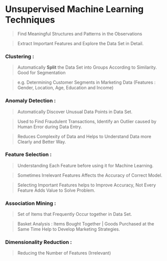 # Unsupervised Machine Learning Techniques

> Find Meaningful Structures and Patterns in the Observations

> Extract Important Features and Explore the Data Set in Detail.


### Clustering : 

> Automatically **Split** the Data Set into Groups According to Similarity. Good for Segmentation

> e.g. Determining Customer Segments in Marketing Data (Features : Gender, Location, Age, Education and Income)

### Anomaly Detection : 

> Automatically Discover Unusual Data Points in Data Set.

> Used to Find Fraudulent Transactions, Identify an Outlier caused by Human Error during Data Entry.

> Reduces Complexity of Data and Helps to Understand Data more Clearly and Better Way.

### Feature Selection :

> Understanding Each Feature before using it for Machine Learning.

> Sometimes Irrelevant Features Affects the Accuracy of Correct Model.

> Selecting Important Features helps to Improve Accuracy, Not Every Feature Adds Value to Solve Problem.


### Association Mining :

> Set of Items that Frequently Occur together in Data Set.

> Basket Analysis : Items Bought Together | Goods Purchased at the Same Time Help to Develop Marketing Strategies.

### Dimensionality Reduction :
> Reducing the Number of Features (Irrelevant)

